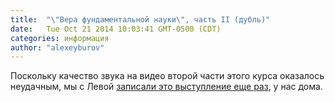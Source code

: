 ```yaml
---
title:  "\"Вера фундаментальной науки\", часть II (дубль)"
date:   Tue Oct 21 2014 10:03:41 GMT-0500 (CDT)
categories: информация
author: "alexeyburov"
---
```


Поскольку качество звука на видео второй части этого курса оказалось неудачным, мы с Левой <a href="http://youtu.be/lkpWF5C8NnA?list=PLhxfAvmCL_mM2hGlSz-zOZ9YdA-NbzTV_">записали это выступление еще раз</a>, у нас дома.